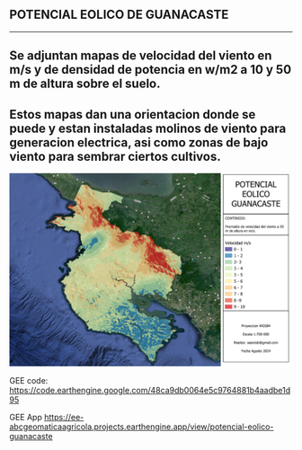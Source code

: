 ## POTENCIAL EOLICO DE GUANACASTE
---
## Se adjuntan mapas de velocidad del viento en m/s y de densidad de potencia en w/m2 a 10 y 50 m de altura sobre el suelo.
Estos mapas dan una orientacion donde se puede y estan instaladas molinos de viento para generacion electrica, asi como zonas 
de bajo viento para sembrar ciertos cultivos.
---
![Mapa](https://github.com/abcgeomatica/Mapas-Eolicos-Guanacaste/blob/master/Velocidad%20viento%20a%2050%20m%20altura.jpg) 


GEE code:
https://code.earthengine.google.com/48ca9db0064e5c9764881b4aadbe1d95

GEE App
https://ee-abcgeomaticaagricola.projects.earthengine.app/view/potencial-eolico-guanacaste

